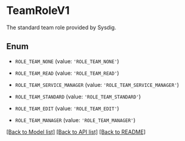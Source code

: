# TeamRoleV1

The standard team role provided by Sysdig.

## Enum

* `ROLE_TEAM_NONE` (value: `'ROLE_TEAM_NONE'`)

* `ROLE_TEAM_READ` (value: `'ROLE_TEAM_READ'`)

* `ROLE_TEAM_SERVICE_MANAGER` (value: `'ROLE_TEAM_SERVICE_MANAGER'`)

* `ROLE_TEAM_STANDARD` (value: `'ROLE_TEAM_STANDARD'`)

* `ROLE_TEAM_EDIT` (value: `'ROLE_TEAM_EDIT'`)

* `ROLE_TEAM_MANAGER` (value: `'ROLE_TEAM_MANAGER'`)

[[Back to Model list]](../README.md#documentation-for-models) [[Back to API list]](../README.md#documentation-for-api-endpoints) [[Back to README]](../README.md)


